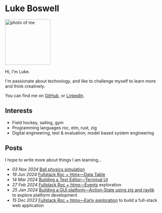 
# Luke Boswell

<img src="/photo.jpeg" alt="photo of me" width="150px">

Hi, I'm Luke.

I'm passionate about technology, and like to challenge myself to learn more and think creatively.

You can find me on [GitHub](https://github.com/lukewilliamboswell), or [LinkedIn](https://www.linkedin.com/in/lukewilliamboswell/).

## Interests

- Field hockey, sailing, gym
- Programming languages roc, elm, rust, zig
- Digital engineering, test & evaluation, model based system engineering

## Posts

I hope to write more about things I am learning...

- *03 Nox 2024* [Ball physics simulation](/roc-ray-ball-physics)
- *19 Jun 2024* [Fullstack Roc + htmx—Data Table](/roc-htmx-demo-3)
- *14 Mar 2024* [Building a Text Editor—Terminal UI](/text-editor-tui)
- *27 Feb 2024* [Fullstack Roc + htmx—Events](/roc-htmx-demo-2) exploration
- *25 Jan 2024* [Building a GUI platform—Action-State using zig and raylib](/roc-ray-experiment) to explore platform development
- *15 Dec 2023* [Fullstack Roc + htmx—Early exploration](/roc-htmx-demo) to build a full-stack web application

